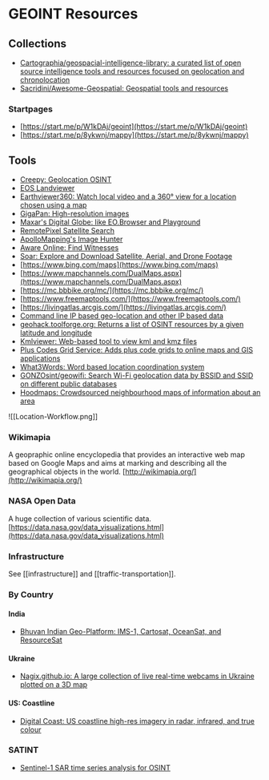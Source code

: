# GEOINT Resources
## Collections
* [Cartographia/geospacial-intelligence-library: a curated list of open source intelligence tools and resources focused on geolocation and chronolocation](https://github.com/cartographia/geospatial-intelligence-library)
* [Sacridini/Awesome-Geospatial: Geospatial tools and resources](https://github.com/sacridini/Awesome-Geospatial)

### Startpages
* [https://start.me/p/W1kDAj/geoint](https://start.me/p/W1kDAj/geoint)
* [https://start.me/p/8ykwnj/mappy](https://start.me/p/8ykwnj/mappy)

## Tools
* [Creepy: Geolocation OSINT](https://www.geocreepy.com/)
* [EOS Landviewer](https://eos.com/landviewer/)
* [Earthviewer360: Watch local video and a 360° view for a location chosen using a map](https://earthviewer360.com/)
* [GigaPan: High-resolution images](http://www.gigapan.com/)
* [Maxar's Digital Globe: like EO.Browser and Playground](https://t.co/1Z6MbkoH38?amp=1)
* [RemotePixel Satellite Search](https://search.remotepixel.ca/)
* [ApolloMapping's Image Hunter](https://imagehunter.apollomapping.com/)
* [Aware Online: Find Witnesses](https://www.aware-online.com/finding-witnesses-via-strava/)
* [Soar: Explore and Download Satellite, Aerial, and Drone Footage](https://soar.earth/)
* [https://www.bing.com/maps](https://www.bing.com/maps)
* [https://www.mapchannels.com/DualMaps.aspx](https://www.mapchannels.com/DualMaps.aspx)
* [https://mc.bbbike.org/mc/](https://mc.bbbike.org/mc/)
* [https://www.freemaptools.com/](https://www.freemaptools.com/)
* [https://livingatlas.arcgis.com/](https://livingatlas.arcgis.com/)
* [Command line IP based geo-location and other IP based data](https://github.com/ipinfo/cli)
* [geohack.toolforge.org: Returns a list of OSINT resources by a given latitude and longitude](https://geohack.toolforge.org/)
* [Kmlviewer: Web-based tool to view kml and kmz files](https://kmlviewer.nsspot.net/)
* [Plus Codes Grid Service: Adds plus code grids to online maps and GIS applications](https://grid.plus.codes/)
* [What3Words: Word based location coordination system](https://what3words.com/)
* [GONZOsint/geowifi: Search Wi-Fi geolocation data by BSSID and SSID on different public databases](https://github.com/GONZOsint/geowifi)
* [Hoodmaps: Crowdsourced neighbourhood maps of information about an area](https://hoodmaps.com/)

![[Location-Workflow.png]]

### Wikimapia
A geopraphic online encyclopedia that provides an interactive web map based on Google Maps and aims at marking and describing all the geographical objects in the world. [http://wikimapia.org/](http://wikimapia.org/)

### NASA Open Data
A huge collection of various scientific data.
[https://data.nasa.gov/data_visualizations.html](https://data.nasa.gov/data_visualizations.html)

### Infrastructure
See [[infrastructure]] and [[traffic-transportation]].

### By Country
#### India
* [Bhuvan Indian Geo-Platform: IMS-1, Cartosat, OceanSat, and ResourceSat](https://bhuvan-app1.nrsc.gov.in/bhuvan2d/bhuvan/bhuvan2d.php)

#### Ukraine
* [Nagix.github.io: A large collection of live real-time webcams in Ukraine plotted on a 3D map](https://nagix.github.io/ukraine-livecams/#5.5/47.774/31.685/0/45)

#### US: Coastline
* [Digital Coast: US coastline high-res imagery in radar, infrared, and true colour](https://coast.noaa.gov/dataviewer/#/landcover/search/)

### SATINT
* [Sentinel-1 SAR time series analysis for OSINT](https://share.streamlit.io/mjcruickshank/sarveillance/streamlit-webapp/webapp.py)